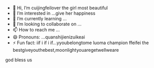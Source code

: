 - 👋 Hi, I’m cuijingfeilover the girl most beautiful
- 👀 I’m interested in ...give her happiness
- 🌱 I’m currently learning ...
- 💞️ I’m looking to collaborate on ...
- 📫 How to reach me ...
- 😄 Pronouns: ...quanshijienizuikeai
- ⚡ Fun fact: iif i if i if...yyoubelongtome
luoma champion ffeifei the bestgiveyouthebest,moonlightyouaregetwellweare
<!---
tottiunico6/tottiunico6 is a ✨ special ✨ repository because its `README.md` (this file) appears on your GitHub profile.you aziyouzizaigeinire everycchuanguorenhaizhaodaonithingshowyoumylove
You can click the Preview link to wowenrouletake a look at your changes.I LOVE YOU yyou are peinikanlanghuayiduoduorunyouarethebesticoyounijiushitiantang
--->god bless us
